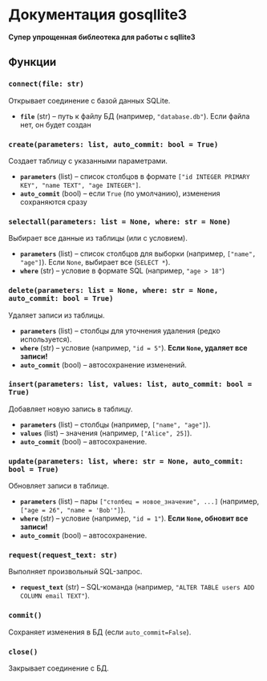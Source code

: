 # Документация gosqllite3

**Супер упрощенная библеотека для работы с sqllite3**

## **Функции**  

### **`connect(file: str)`**  
Открывает соединение с базой данных SQLite.  
- **`file`** (str) – путь к файлу БД (например, `"database.db"`). Если файла нет, он будет создан 

### **`create(parameters: list, auto_commit: bool = True)`**  
Создает таблицу с указанными параметрами.  
- **`parameters`** (list) – список столбцов в формате `["id INTEGER PRIMARY KEY", "name TEXT", "age INTEGER"]`.  
- **`auto_commit`** (bool) – если `True` (по умолчанию), изменения сохраняются сразу

### **`selectall(parameters: list = None, where: str = None)`**  
Выбирает все данные из таблицы (или с условием).  
- **`parameters`** (list) – список столбцов для выборки (например, `["name", "age"]`). Если `None`, выбирает все (`SELECT *`).  
- **`where`** (str) – условие в формате SQL (например, `"age > 18"`)

### **`delete(parameters: list = None, where: str = None, auto_commit: bool = True)`**  
Удаляет записи из таблицы.  
- **`parameters`** (list) – столбцы для уточнения удаления (редко используется).  
- **`where`** (str) – условие (например, `"id = 5"`). **Если `None`, удаляет все записи!**  
- **`auto_commit`** (bool) – автосохранение изменений.  

### **`insert(parameters: list, values: list, auto_commit: bool = True)`**  
Добавляет новую запись в таблицу.  
- **`parameters`** (list) – столбцы (например, `["name", "age"]`).  
- **`values`** (list) – значения (например, `["Alice", 25]`).  
- **`auto_commit`** (bool) – автосохранение.  

### **`update(parameters: list, where: str = None, auto_commit: bool = True)`**  
Обновляет записи в таблице.  
- **`parameters`** (list) – пары `["столбец = новое_значение", ...]` (например, `["age = 26", "name = 'Bob'"]`).  
- **`where`** (str) – условие (например, `"id = 1"`). **Если `None`, обновит все записи!**  
- **`auto_commit`** (bool) – автосохранение.  

### **`request(request_text: str)`**  
Выполняет произвольный SQL-запрос.  
- **`request_text`** (str) – SQL-команда (например, `"ALTER TABLE users ADD COLUMN email TEXT"`).  

### **`commit()`**  
Сохраняет изменения в БД (если `auto_commit=False`).  

### **`close()`**  
Закрывает соединение с БД.  


